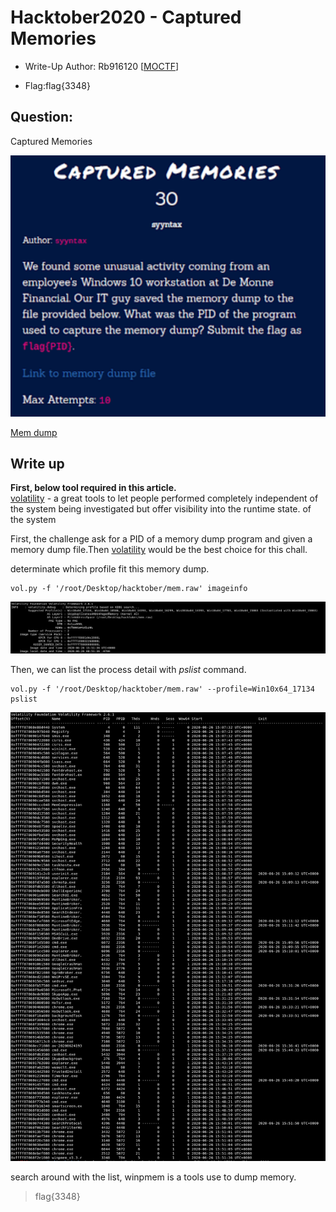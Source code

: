 # Hacktober2020 - Captured Memories

- Write-Up Author: Rb916120 \[[MOCTF](https://www.facebook.com/MOCSCTF)\]

- Flag:flag{3348}

## **Question:**
Captured Memories

![img](./img/1.PNG)

[Mem dump](https://drive.google.com/file/d/1hiRB_RQqMF0j_QFzfV2D2qqYQbSyrkLM/view?usp=sharing)

## Write up
**First, below tool required in this article.**</br>
[volatility](https://www.volatilityfoundation.org/) -  a great tools to let people performed completely independent of the system being investigated but offer visibility into the runtime state.
of the system

First, the challenge ask for a PID of a memory dump program and given a memory dump file.Then [volatility](https://www.volatilityfoundation.org/) would be the best choice for this chall.</br>

determinate which profile fit this memory dump.

```shell
vol.py -f '/root/Desktop/hacktober/mem.raw' imageinfo
```
![img](./img/2.PNG)


Then, we can list the process detail with *pslist* command.

```
vol.py -f '/root/Desktop/hacktober/mem.raw' --profile=Win10x64_17134 pslist
```
![img](./img/3.PNG)

search around with the list, winpmem is a tools use to dump memory.

>flag{3348}